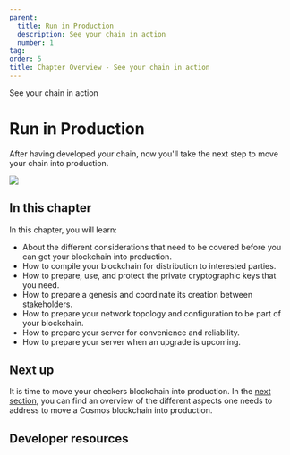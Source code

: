 ```yaml
---
parent:
  title: Run in Production
  description: See your chain in action
  number: 1
tag:
order: 5
title: Chapter Overview - See your chain in action
---
```


<div class="tm-overline tm-rf-1 tm-lh-title tm-medium tm-muted">See your chain in action</div>
<h1 class="mt-4 mb-6">Run in Production</h1>

After having developed your chain, now you'll take the next step to move your chain into production.

![](/green-planet.svg)

## In this chapter

<HighlightBox type="learning">

In this chapter, you will learn:

* About the different considerations that need to be covered before you can get your blockchain into production.
* How to compile your blockchain for distribution to interested parties.
* How to prepare, use, and protect the private cryptographic keys that you need.
* How to prepare a genesis and coordinate its creation between stakeholders.
* How to prepare your network topology and configuration to be part of your blockchain.
* How to prepare your server for convenience and reliability.
* How to prepare your server when an upgrade is upcoming.

</HighlightBox>

<card-module/>

## Next up

It is time to move your checkers blockchain into production. In the [next section](./1-overview), you can find an overview of the different aspects one needs to address to move a Cosmos blockchain into production.

## Developer resources

<div v-for="resource in $themeConfig.resources">
  <Resource
    :title="resource.title"
    :description="resource.description"
    :links="resource.links"
    :image="resource.image"
    :large="true"
  />
  <br/>
</div>
